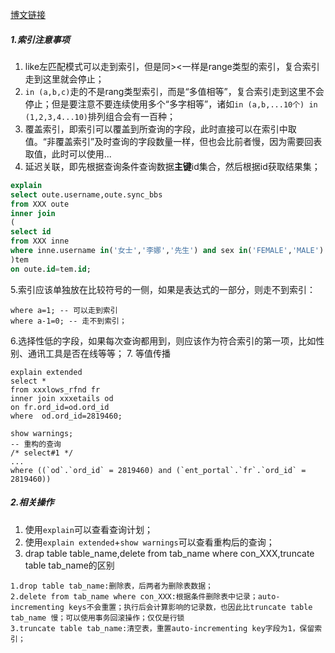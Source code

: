 [博文链接](http://blog.csdn.net/beirdu/article/details/76719063)

##### 1.索引注意事项
1. like左匹配模式可以走到索引，但是同><一样是range类型的索引，复合索引走到这里就会停止；
2. `in (a,b,c)`走的不是rang类型索引，而是“多值相等”，复合索引走到这里不会停止；但是要注意不要连续使用多个“多字相等”，诸如`in (a,b,...10个) in (1,2,3,4...10)`排列组合会有一百种；
3. 覆盖索引，即索引可以覆盖到所查询的字段，此时直接可以在索引中取值。“非覆盖索引”及时查询的字段数量一样，但也会比前者慢，因为需要回表取值，此时可以使用...
4. 延迟关联，即先根据查询条件查询数据**主键**id集合，然后根据id获取结果集；
```sql
explain
select oute.username,oute.sync_bbs 
from XXX oute
inner join
( 
select id 
from XXX inne
where inne.username in('女士','李娜','先生') and sex in('FEMALE','MALE')
)tem
on oute.id=tem.id;
```
5.索引应该单独放在比较符号的一侧，如果是表达式的一部分，则走不到索引：
```
where a=1; -- 可以走到索引
where a-1=0; -- 走不到索引；
```
6.选择性低的字段，如果每次查询都用到，则应该作为符合索引的第一项，比如性别、通讯工具是否在线等等；
7. 等值传播
```
explain extended
select *
from xxxlows_rfnd fr
inner join xxxetails od
on fr.ord_id=od.ord_id 
where  od.ord_id=2819460;

show warnings;
-- 重构的查询
/* select#1 */
...
where ((`od`.`ord_id` = 2819460) and (`ent_portal`.`fr`.`ord_id` = 2819460))
```
##### 2.相关操作
1. 使用`explain`可以查看查询计划；
2. 使用`explain extended`+`show warnings`可以查看重构后的查询；
3. drap table table_name,delete from tab_name where con_XXX,truncate table tab_name的区别
```
1.drop table tab_name:删除表，后两者为删除表数据；
2.delete from tab_name where con_XXX:根据条件删除表中记录；auto-incrementing keys不会重置；执行后会计算影响的记录数，也因此比truncate table tab_name 慢；可以使用事务回滚操作；仅仅是行锁
3.truncate table tab_name:清空表，重置auto-incrementing key字段为1，保留索引；

```